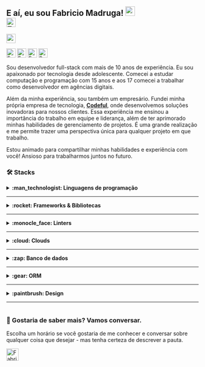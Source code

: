 ## E aí, eu sou Fabricio Madruga! <img src="https://media.giphy.com/media/hvRJCLFzcasrR4ia7z/giphy.gif" width="25"><br><a href="https://github.com/fmadruga" title="English Version"><img src="https://img.shields.io/badge/English%20Version-B31942?style=for-the-badge&logo=googletranslate&logoColor=white&labelColor=0A3161" height="24" alt="English Version"></a>

<img src="https://shields-io-visitor-counter.herokuapp.com/badge?page=fmadruga&label=Visitantes&labelColor=000000&logo=GitHub&logoColor=FFFFFF&color=1D70B8&style=for-the-badge" height="24">

[<img src="https://img.shields.io/badge/Fabricio Madruga-0077B5?style=for-the-badge&logo=linkedin&logoColor=white" height="24" alt="Fabricio Madruga | LinkedIn">](https://www.linkedin.com/in/fabricio-madruga-49276262/ "Fabricio Madruga | LinkedIn")
[<img src="https://img.shields.io/badge/@famadruga-E4405F?style=for-the-badge&logo=instagram&logoColor=white" height="24" alt="Fabricio Madruga | Instagram">](https://www.instagram.com/famadruga "Fabricio Madruga | Instagram")
[<img src="https://img.shields.io/badge/Fabricio Madruga-1877F2?style=for-the-badge&logo=facebook&logoColor=white" height="24" alt="Fabricio Madruga | Facebook">](https://www.facebook.com/madruga.fabricio "Fabricio Madruga | Facebook")
[<img src="https://img.shields.io/badge/Buy%20me%20a%20coffee-FFDD00?style=for-the-badge&logo=buymeacoffee&logoColor=black" height="24" alt="Buy me a coffee">](https://www.buymeacoffee.com/famadruga "Buy me a coffee")

Sou desenvolvedor full-stack com mais de 10 anos de experiência. Eu sou apaixonado por tecnologia desde adolescente. Comecei a estudar computação e programação com 15 anos e aos 17 comecei a trabalhar como desenvolvedor em agências digitais.

Além da minha experiência, sou também um empresário. Fundei minha própria empresa de tecnologia, <a href="https://github.com/codefulagency" target="_blank" title="Codeful - GitHub"><strong>Codeful</strong></a>, onde desenvolvemos soluções inovadoras para nossos clientes. Essa experiência me ensinou a importância do trabalho em equipe e liderança, além de ter aprimorado minhas habilidades de gerenciamento de projetos. É uma grande realização e me permite trazer uma perspectiva única para qualquer projeto em que trabalho.

Estou animado para compartilhar minhas habilidades e experiência com você! Ansioso para trabalharmos juntos no futuro.

### :hammer_and_wrench: Stacks
<details>
<summary>
<b>
:man_technologist: Linguagens de programação
</b>
<hr>
</summary>
<img src="https://img.shields.io/badge/CSS3-1572B6?style=for-the-badge&logo=css3&logoColor=white" alt="CSS 3" height="24">
<img src="https://img.shields.io/badge/HTML5-E34F26?style=for-the-badge&logo=html5&logoColor=white" alt="HTML 5" height="24">
<img src="https://img.shields.io/badge/JavaScript-323330?style=for-the-badge&logo=javascript&logoColor=F7DF1E" height="24" alt="JavaScript">
<img src="https://img.shields.io/badge/json-5E5C5C?style=for-the-badge&logo=json&logoColor=white" height="24" alt="JSON">
<img height="24" src="https://img.shields.io/badge/PHP-777BB4?style=for-the-badge&logo=php&logoColor=white"  alt="PHP">
<img height="24" src="https://img.shields.io/badge/Ruby-CC342D?style=for-the-badge&logo=ruby&logoColor=white"  alt="Ruby">
<img src="https://img.shields.io/badge/TypeScript-007ACC?style=for-the-badge&logo=typescript&logoColor=white" height="24" alt="Typescript">
</details>

<details>
<summary>
<b>
:rocket: Frameworks & Bibliotecas
</b>
<hr>
</summary>
<img src="https://img.shields.io/badge/Angular-DD0031?style=for-the-badge&logo=angular&logoColor=white" height="24" alt="Angular">
<img src="https://img.shields.io/badge/AngularJS-E23237?style=for-the-badge&logo=angularjs&logoColor=white" height="24" alt="AngularJs">
<img src="https://img.shields.io/badge/Apollo%20GraphQL-311C87?&style=for-the-badge&logo=Apollo%20GraphQL&logoColor=white" height="24" alt="Apollo GraphQL">
<img src="https://img.shields.io/badge/Bootstrap-563D7C?style=for-the-badge&logo=bootstrap&logoColor=white" height="24" alt="Bootstrap">
<img src="https://img.shields.io/badge/Composer-885630?style=for-the-badge&logo=Composer&logoColor=white" height="24" alt="Composer">
<img src="https://img.shields.io/badge/Docker-2CA5E0?style=for-the-badge&logo=docker&logoColor=white" height="24" alt="Docker">
<img src="https://img.shields.io/badge/Elixir-4B275F?style=for-the-badge&logo=elixir&logoColor=white" height="24" alt="Elixir">
<img src="https://img.shields.io/badge/Expo-1B1F23?style=for-the-badge&logo=expo&logoColor=white" height="24" alt="Expo">
<img src="https://img.shields.io/badge/Express.js-000000?style=for-the-badge&logo=express&logoColor=white" height="24" alt="ExpressJs">
<img src="https://img.shields.io/badge/firebase-ffca28?style=for-the-badge&logo=firebase&logoColor=black" height="24" alt="Firebase">
<img src="https://img.shields.io/badge/Font_Awesome-339AF0?style=for-the-badge&logo=fontawesome&logoColor=white" height="24" alt="Font Awesome">
<img src="https://img.shields.io/badge/GraphQl-E10098?style=for-the-badge&logo=graphql&logoColor=white" height="24" alt="GraphQL">
<img src="https://img.shields.io/badge/Jest-C21325?style=for-the-badge&logo=jest&logoColor=white" alt="Jest" height="24">
<img src="https://img.shields.io/badge/jQuery-0769AD?style=for-the-badge&logo=jquery&logoColor=white" height="24" alt="JQuery">
<img height="24" src="https://img.shields.io/badge/Laravel-FF2D20?style=for-the-badge&logo=laravel&logoColor=white"  alt="Laravel">
<img src="https://img.shields.io/badge/Material%20UI-007FFF?style=for-the-badge&logo=mui&logoColor=white" height="24" alt="Material UI">
<img src="https://img.shields.io/badge/next.js-000000?style=for-the-badge&logo=nextdotjs&logoColor=white" height="24" alt="Next JS">
<img src="https://img.shields.io/badge/Node.js-339933?style=for-the-badge&logo=nodedotjs&logoColor=white" height="24" alt="NodeJs">
<img src="https://img.shields.io/badge/npm-CB3837?style=for-the-badge&logo=npm&logoColor=white" height="24" alt="NPM">
<img src="https://img.shields.io/badge/React-20232A?style=for-the-badge&logo=react&logoColor=61DAFB" height="24" alt="ReactJs">
<img src="https://img.shields.io/badge/React_Native-20232A?style=for-the-badge&logo=react&logoColor=61DAFB" height="24" alt="React Native">
<img src="https://img.shields.io/badge/Redux-593D88?style=for-the-badge&logo=redux&logoColor=white" height="24" alt="Redux">
<img height="24" src="https://img.shields.io/badge/Ruby_on_Rails-CC0000?style=for-the-badge&logo=ruby-on-rails&logoColor=white"  alt="Ruby on Rails">
<img src="https://img.shields.io/badge/Sass-CC6699?style=for-the-badge&logo=sass&logoColor=white" height="24" alt="SASS">
<img src="https://img.shields.io/badge/styled--components-DB7093?style=for-the-badge&logo=styled-components&logoColor=white" height="24" alt="Styled-Components">
<img src="https://img.shields.io/badge/Yarn-2C8EBB?style=for-the-badge&logo=yarn&logoColor=white" height="24" alt="YARN">
</details>

<details>
<summary>
<b>
:monocle_face: Linters
</b>
<hr>
</summary>
<img src="https://img.shields.io/badge/eslint-3A33D1?style=for-the-badge&logo=eslint&logoColor=white" height="24" alt="ESLINT">
<img src="https://img.shields.io/badge/prettier-1A2C34?style=for-the-badge&logo=prettier&logoColor=F7BA3E" height="24" alt="Prettier">
</details>

<details>
<summary>
<b>
:cloud: Clouds
</b>
<hr>
</summary>
<img src="https://img.shields.io/badge/Amazon_AWS-FF9900?style=for-the-badge&logo=amazonaws&logoColor=white" height="24" alt="Amazon AWS">
<img src="https://img.shields.io/badge/Google_Cloud-4285F4?style=for-the-badge&logo=google-cloud&logoColor=white" height="24" alt="Google Cloud">
<img src="https://img.shields.io/badge/Heroku-430098?style=for-the-badge&logo=heroku&logoColor=white" height="24" alt="Heroku">
</details>

<details>
<summary>
<b>
:zap: Banco de dados
</b>
<hr>
</summary>
<img src="https://img.shields.io/badge/MongoDB-4EA94B?style=for-the-badge&logo=mongodb&logoColor=white" height="24" alt="MongoDB">
<img src="https://img.shields.io/badge/MySQL-005C84?style=for-the-badge&logo=mysql&logoColor=white" height="24" alt="MySQL">
<img src="https://img.shields.io/badge/PostgreSQL-316192?style=for-the-badge&logo=postgresql&logoColor=white" height="24" alt="PostegreSQL">
<img src="https://img.shields.io/badge/SQLite-07405E?style=for-the-badge&logo=sqlite&logoColor=white" height="24" alt="SQLite">
</details>

<details>
<summary>
<b>
:gear: ORM
</b>
<hr>
</summary>
<img src="https://img.shields.io/badge/Sequelize-52B0E7?style=for-the-badge&logo=Sequelize&logoColor=white" height="24" alt="Sequelize">
</details>

<details>
<summary>
<b>
:paintbrush: Design
</b>
<hr>
</summary>
<img src="https://img.shields.io/badge/Adobe%20Illustrator-FF9A00?style=for-the-badge&logo=adobe%20illustrator&logoColor=white" height="24" alt="Adobe Illustrator">
<img src="https://img.shields.io/badge/Adobe%20InDesign-FF3366?style=for-the-badge&logo=Adobe%20InDesign&logoColor=white" height="24" alt="Adobe InDesign">
<img src="https://img.shields.io/badge/Adobe%20Photoshop-31A8FF?style=for-the-badge&logo=Adobe%20Photoshop&logoColor=black" height="24" alt="Adobe Photoshop">
<img src="https://img.shields.io/badge/Adobe%20XD-470137?style=for-the-badge&logo=Adobe%20XD&logoColor=#FF61F6" height="24" alt="Adobe XD">
<img src="https://img.shields.io/badge/Figma-F24E1E?style=for-the-badge&logo=figma&logoColor=white" height="24" alt="Figma">
<img src="https://img.shields.io/badge/Sketch-FFB387?style=for-the-badge&logo=sketch&logoColor=black" height="24" alt="Sketch">
</details>

### :speech_balloon: Gostaria de saber mais? Vamos conversar.
Escolha um horário se você gostaria de me conhecer e conversar sobre qualquer coisa que desejar - mas tenha certeza de descrever a pauta.

[<img src="https://img.shields.io/badge/Agendar%20Horário-000000?style=for-the-badge&logo=googlemeet&logoColor=white&labelColor=00897B" height="32" alt="Fabricio Madruga | Google Meet">](https://calendly.com/famadruga/30-min-meeting "Fabricio Madruga | Google Meet")
